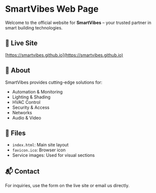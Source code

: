 # SmartVibes Web Page

Welcome to the official website for **SmartVibes** – your trusted partner in smart building technologies.

## 🚀 Live Site
[https://smartvibes.github.io](https://smartvibes.github.io)

## 🧠 About
SmartVibes provides cutting-edge solutions for:
- Automation & Monitoring
- Lighting & Shading
- HVAC Control
- Security & Access
- Networks
- Audio & Video

## 📂 Files
- `index.html`: Main site layout
- `favicon.ico`: Browser icon
- Service images: Used for visual sections

## 📬 Contact
For inquiries, use the form on the live site or email us directly.
